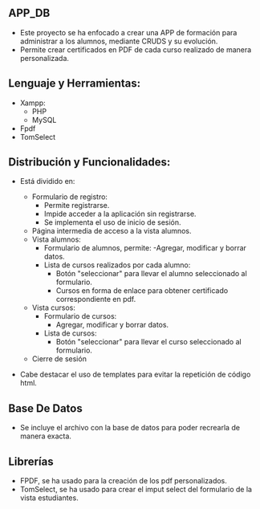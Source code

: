 ## APP_DB

- Este proyecto se ha enfocado a crear una APP de formación para administrar a los alumnos, mediante CRUDS y su evolución.
- Permite crear certificados en PDF de cada curso realizado de manera personalizada.

## Lenguaje y Herramientas:

- Xampp:
    - PHP
    - MySQL
- Fpdf
- TomSelect

## Distribución y Funcionalidades:

- Está dividido en: 
    - Formulario de registro: 
        - Permite registrarse.
        - Impide acceder a la aplicación sin registrarse.
        - Se implementa el uso de inicio de sesión. 
    - Página intermedia de acceso a la vista alumnos.
    - Vista alumnos:
        - Formulario de alumnos, permite:
            -Agregar, modificar y borrar datos.
        - Lista de cursos realizados por cada alumno:
            - Botón "seleccionar" para llevar el alumno seleccionado al formulario.
            - Cursos en forma de enlace para obtener certificado correspondiente en pdf.
    - Vista cursos:  
        - Formulario de cursos:
            - Agregar, modificar y borrar datos.
        - Lista de cursos:
            - Botón "seleccionar" para llevar el curso seleccionado al formulario.
    - Cierre de sesión

- Cabe destacar el uso de templates para evitar la repetición de código html.

## Base De Datos

- Se incluye el archivo con la base de datos para poder recrearla de manera exacta.

## Librerías

- FPDF, se ha usado para la creación de los pdf personalizados.
- TomSelect, se ha usado para crear el imput select del formulario de la vista estudiantes.
